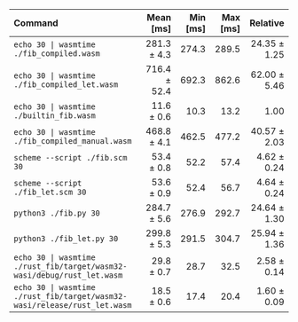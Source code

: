 | Command | Mean [ms] | Min [ms] | Max [ms] | Relative |
|:---|---:|---:|---:|---:|
| `echo 30 \| wasmtime ./fib_compiled.wasm` | 281.3 ± 4.3 | 274.3 | 289.5 | 24.35 ± 1.25 |
| `echo 30 \| wasmtime ./fib_compiled_let.wasm` | 716.4 ± 52.4 | 692.3 | 862.6 | 62.00 ± 5.46 |
| `echo 30 \| wasmtime ./builtin_fib.wasm` | 11.6 ± 0.6 | 10.3 | 13.2 | 1.00 |
| `echo 30 \| wasmtime ./fib_compiled_manual.wasm` | 468.8 ± 4.1 | 462.5 | 477.2 | 40.57 ± 2.03 |
| `scheme --script ./fib.scm 30` | 53.4 ± 0.8 | 52.2 | 57.4 | 4.62 ± 0.24 |
| `scheme --script ./fib_let.scm 30` | 53.6 ± 0.9 | 52.4 | 56.7 | 4.64 ± 0.24 |
| `python3 ./fib.py 30` | 284.7 ± 5.6 | 276.9 | 292.7 | 24.64 ± 1.30 |
| `python3 ./fib_let.py 30` | 299.8 ± 5.3 | 291.5 | 304.7 | 25.94 ± 1.36 |
| `echo 30 \| wasmtime ./rust_fib/target/wasm32-wasi/debug/rust_let.wasm` | 29.8 ± 0.7 | 28.7 | 32.5 | 2.58 ± 0.14 |
| `echo 30 \| wasmtime ./rust_fib/target/wasm32-wasi/release/rust_let.wasm` | 18.5 ± 0.6 | 17.4 | 20.4 | 1.60 ± 0.09 |
